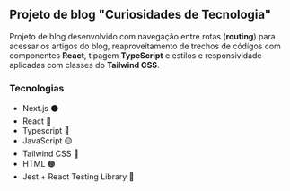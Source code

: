 <h2>Projeto de blog "Curiosidades de Tecnologia"</h2>
<p>Projeto de blog desenvolvido com navegação entre rotas (<strong>routing</strong>) para acessar os artigos do blog, reaproveitamento de trechos de códigos com componentes <strong>React</strong>, tipagem <strong>TypeScript</strong> e estilos e responsividade aplicadas com classes do <strong>Tailwind CSS</strong>.</p>
<h3>Tecnologias</h3>
<ul>
  <li>Next.js ⚫</li>
  <li>React 🔵</li>
  <li>Typescript 🔵</li>
  <li>JavaScript 🟡</li> 
  <li>Tailwind CSS 🔵</li> 
  <li>HTML 🟠</li> 
  <li>Jest + React Testing Library 🔴</li>
</ul>
